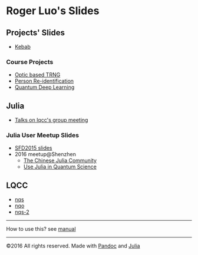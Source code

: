 # Roger Luo's Slides

<!-- ## Swarma Club
- [Neural Networks and Quantum Many-body Physics ](contents/nn-quantum-many-body.pdf)
 -->
## Projects' Slides

- [Kebab](contents/Kebab.html)

### Course Projects
- [Optic based TRNG](contents/PhyxEx.html)
- [Person Re-identification](contents/ml_course_project.html)
- [Quantum Deep Learning](contents/qml.html)

## Julia
- [Talks on lqcc's group meeting](contents/lqcc.html)

### Julia User Meetup Slides
- [SFD2015 slides](contents/JuliaSFD2015.html)
- 2016 meetup@Shenzhen
    - [The Chinese Julia Community](contents/JuliaCN.html)
    - [Use Julia in Quantum Science](contents/JuliaQuantum.html)

## LQCC

- [nqs](contents/nqs.html)
- [nqo](contents/nqo.html)
- [nqs-2](contents/nqs_2.html)

---

How to use this? see [manual](manual.html)

---
&copy;2016 All rights reserved. Made with [Pandoc](http://pandoc.org) and [Julia](http://julialang.org)
